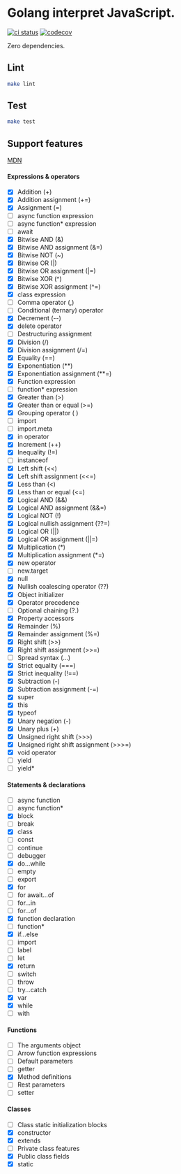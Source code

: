 # Golang interpret JavaScript.

[![ci status](https://github.com/nusr/gojs/actions/workflows/ci.yml/badge.svg)](https://github.com/nusr/gojs/actions/workflows/ci.yml)
[![codecov](https://codecov.io/gh/nusr/gojs/branch/main/graph/badge.svg?token=W916QOEA7S)](https://codecov.io/gh/nusr/gojs)

Zero dependencies.

## Lint

```bash
make lint
```

## Test

```bash
make test
```

## Support features

[MDN](https://developer.mozilla.org/en-US/docs/Web/JavaScript/Reference/Operators/Operator_Precedence)

#### Expressions & operators

* [x] Addition (+)
* [x] Addition assignment (+=)
* [x] Assignment (=)
* [ ] async function expression
* [ ] async function* expression
* [ ] await
* [x] Bitwise AND (&)
* [x] Bitwise AND assignment (&=)
* [x] Bitwise NOT (~)
* [x] Bitwise OR (|)
* [x] Bitwise OR assignment (|=)
* [x] Bitwise XOR (^)
* [x] Bitwise XOR assignment (^=)
* [x] class expression
* [ ] Comma operator (,)
* [ ] Conditional (ternary) operator
* [x] Decrement (--)
* [x] delete operator
* [ ] Destructuring assignment
* [x] Division (/)
* [x] Division assignment (/=)
* [x] Equality (==)
* [x] Exponentiation (**)
* [x] Exponentiation assignment (**=)
* [x] Function expression
* [ ] function* expression
* [x] Greater than (>)
* [x] Greater than or equal (>=)
* [x] Grouping operator ( )
* [ ] import
* [ ] import.meta
* [x] in operator
* [x] Increment (++)
* [x] Inequality (!=)
* [ ] instanceof
* [x] Left shift (<<)
* [x] Left shift assignment (<<=)
* [x] Less than (<)
* [x] Less than or equal (<=)
* [x] Logical AND (&&)
* [x] Logical AND assignment (&&=)
* [x] Logical NOT (!)
* [X] Logical nullish assignment (??=)
* [x] Logical OR (||)
* [x] Logical OR assignment (||=)
* [x] Multiplication (*)
* [x] Multiplication assignment (*=)
* [x] new operator
* [ ] new.target
* [x] null
* [X] Nullish coalescing operator (??)
* [x] Object initializer
* [x] Operator precedence
* [ ] Optional chaining (?.)
* [x] Property accessors
* [x] Remainder (%)
* [x] Remainder assignment (%=)
* [x] Right shift (>>)
* [x] Right shift assignment (>>=)
* [ ] Spread syntax (...)
* [x] Strict equality (===)
* [x] Strict inequality (!==)
* [x] Subtraction (-)
* [x] Subtraction assignment (-=)
* [x] super
* [x] this
* [x] typeof
* [x] Unary negation (-)
* [x] Unary plus (+)
* [x] Unsigned right shift (>>>)
* [x] Unsigned right shift assignment (>>>=)
* [x] void operator
* [ ] yield
* [ ] yield*

#### Statements & declarations

* [ ] async function
* [ ] async function*
* [x] block
* [ ] break
* [x] class
* [ ] const
* [ ] continue
* [ ] debugger
* [x] do...while
* [ ] empty
* [ ] export
* [x] for
* [ ] for await...of
* [ ] for...in
* [ ] for...of
* [x] function declaration
* [ ] function*
* [x] if...else
* [ ] import
* [ ] label
* [ ] let
* [x] return
* [ ] switch
* [ ] throw
* [ ] try...catch
* [x] var
* [x] while
* [ ] with

#### Functions

* [ ] The arguments object
* [ ] Arrow function expressions
* [ ] Default parameters
* [ ] getter
* [x] Method definitions
* [ ] Rest parameters
* [ ] setter

#### Classes

* [ ] Class static initialization blocks
* [x] constructor
* [x] extends
* [ ] Private class features
* [x] Public class fields
* [x] static

